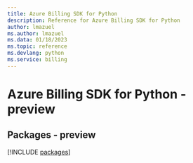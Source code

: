 ```yaml
---
title: Azure Billing SDK for Python
description: Reference for Azure Billing SDK for Python
author: lmazuel
ms.author: lmazuel
ms.data: 01/18/2023
ms.topic: reference
ms.devlang: python
ms.service: billing
---
```

# Azure Billing SDK for Python - preview
## Packages - preview
[!INCLUDE [packages](billing-index.md)]
